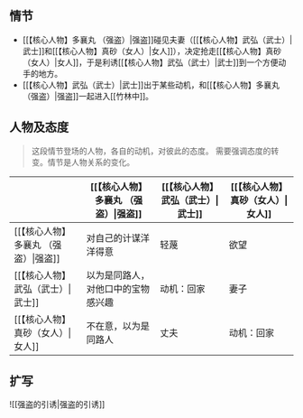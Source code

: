 ## 情节

- [[【核心人物】多襄丸 （强盗）|强盗]]碰见夫妻（[[【核心人物】武弘（武士）|武士]]和[[【核心人物】真砂（女人）|女人]]），决定抢走[[【核心人物】真砂（女人）|女人]]，于是利诱[[【核心人物】武弘（武士）|武士]]到一个方便动手的地方。
- [[【核心人物】武弘（武士）|武士]]出于某些动机，和[[【核心人物】多襄丸 （强盗）|强盗]]一起进入[[竹林中]]。

## 人物及态度

> 这段情节登场的人物，各自的动机，对彼此的态度。
> 需要强调态度的转变。情节是人物关系的变化。

|                       | [[【核心人物】多襄丸 （强盗）\|强盗]] | [[【核心人物】武弘（武士）\|武士]] | [[【核心人物】真砂（女人）\|女人]] |
| --------------------- | --------------------- | ------------------- | ------------------- |
| [[【核心人物】多襄丸 （强盗）\|强盗]] | 对自己的计谋洋洋得意            | 轻蔑                  | 欲望                  |
| [[【核心人物】武弘（武士）\|武士]]   | 以为是同路人，对他口中的宝物感兴趣     | 动机：回家               | 妻子                  |
| [[【核心人物】真砂（女人）\|女人]]   | 不在意，以为是同路人            | 丈夫                  | 动机：回家               |

## 扩写

![[强盗的引诱|强盗的引诱]]




